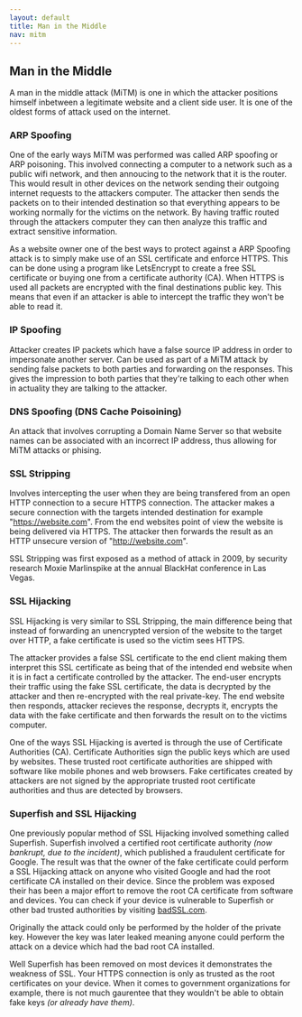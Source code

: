```yaml
---
layout: default
title: Man in the Middle
nav: mitm
---
```


## Man in the Middle

A man in the middle attack (MiTM) is one in which the attacker positions himself inbetween a legitimate website and a client side user. It is one of the oldest forms of attack used on the internet.

### ARP Spoofing

One of the early ways MiTM was performed was called ARP spoofing or ARP poisoning. This involved connecting a computer to a network such as a public wifi network, and then annoucing to the network that it is the router. This would result in other devices on the network sending their outgoing internet requests to the attackers computer. The attacker then sends the packets on to their intended destination so that everything appears to be working normally for the victims on the network. By having traffic routed through the attackers computer they can then analyze this traffic and extract sensitive information.

As a website owner one of the best ways to protect against a ARP Spoofing attack is to simply make use of an SSL certificate and enforce HTTPS. This can be done using a program like LetsEncrypt to create a free SSL certificate or buying one from a certificate authority (CA). When HTTPS is used all packets are encrypted with the final destinations public key. This means that even if an attacker is able to intercept the traffic they won't be able to read it.

### IP Spoofing

Attacker creates IP packets which have a false source IP address in order to impersonate another server. Can be used as part of a MiTM attack by sending false packets to both parties and forwarding on the responses. This gives the impression to both parties that they're talking to each other when in actuality they are talking to the attacker.

### DNS Spoofing (DNS Cache Poisoining)

An attack that involves corrupting a Domain Name Server so that website names can be associated with an incorrect IP address, thus allowing for MiTM attacks or phising.

### SSL Stripping

Involves intercepting the user when they are being transfered from an open HTTP connection to a secure HTTPS connection. The attacker makes a secure connection with the targets intended destination for example "https://website.com". From the end websites point of view the website is being delivered via HTTPS. The attacker then forwards the result as an HTTP unsecure version of "http://website.com".

SSL Stripping was first exposed as a method of attack in 2009, by security research Moxie Marlinspike at the annual BlackHat conference in Las Vegas.

### SSL Hijacking

SSL Hijacking is very similar to SSL Stripping, the main difference being that instead of forwarding an unencrypted version of the website to the target over HTTP, a fake certificate is used so the victim sees HTTPS.

The attacker provides a false SSL certificate to the end client making them interpret this SSL certificate as being that of the intended end website when it is in fact a certificate controlled by the attacker. The end-user encrypts their traffic using the fake SSL certificate, the data is decrypted by the attacker and then re-encrypted with the real private-key. The end website then responds, attacker recieves the response, decrypts it, encrypts the data with the fake certificate and then forwards the result on to the victims computer.

One of the ways SSL Hijacking is averted is through the use of Certificate Authorities (CA). Certificate Authorities sign the public keys which are used by websites. These trusted root certificate authorities are shipped with software like mobile phones and web browsers. Fake certificates created by attackers are not signed by the appropriate trusted root certificate authorities and thus are detected by browsers.

### Superfish and SSL Hijacking

One previously popular method of SSL Hijacking involved something called Superfish. Superfish involved a certified root certificate authority *(now bankrupt, due to the incident)*, which published a fraudulent certificate for Google. The result was that the owner of the fake certificate could perform a SSL Hijacking attack on anyone who visited Google and had the root certificate CA installed on their device. Since the problem was exposed their has been a major effort to remove the root CA certificate from software and devices. You can check if your device is vulnerable to Superfish or other bad trusted authorities by visiting [badSSL.com](https://badssl.com/dashboard/).

Originally the attack could only be performed by the holder of the private key. However the key was later leaked meaning anyone could perform the attack on a device which had the bad root CA installed.

Well Superfish has been removed on most devices it demonstrates the weakness of SSL. Your HTTPS connection is only as trusted as the root certificates on your device. When it comes to government organizations for example, there is not much gaurentee that they wouldn't be able to obtain fake keys *(or already have them)*.
